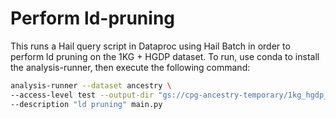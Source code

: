 # Perform ld-pruning

This runs a Hail query script in Dataproc using Hail Batch in order to perform ld pruning on the 1KG + HGDP dataset. To run, use conda to install the analysis-runner, then execute the following command:

```sh
analysis-runner --dataset ancestry \
--access-level test --output-dir "gs://cpg-ancestry-temporary/1kg_hgdp_ld_pruning/v0" \
--description "ld pruning" main.py
```
